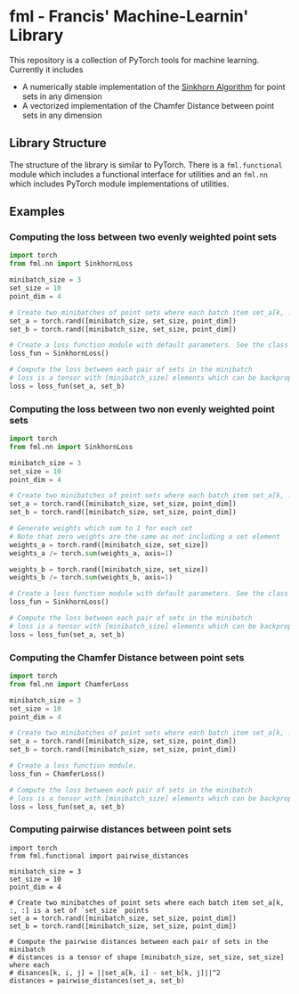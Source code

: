 fml - Francis' Machine-Learnin' Library
===================================

This repository is a collection of PyTorch tools for machine learning. Currently it includes 
* A numerically stable implementation of the [Sinkhorn Algorithm](https://arxiv.org/abs/1306.0895) for point sets in any dimension
* A vectorized implementation of the Chamfer Distance between point sets in any dimension

## Library Structure
The structure of the library is similar to PyTorch. There is a `fml.functional` module which includes a functional interface for utilities and an `fml.nn` which includes PyTorch module implementations of utilities.

## Examples

### Computing the loss between two evenly weighted point sets
```python
import torch
from fml.nn import SinkhornLoss

minibatch_size = 3
set_size = 10
point_dim = 4

# Create two minibatches of point sets where each batch item set_a[k, :, :] is a set of `set_size` points
set_a = torch.rand([minibatch_size, set_size, point_dim])
set_b = torch.rand([minibatch_size, set_size, point_dim])

# Create a loss function module with default parameters. See the class documentation for optional parameters.
loss_fun = SinkhornLoss()

# Compute the loss between each pair of sets in the minibatch
# loss is a tensor with [minibatch_size] elements which can be backpropagated through
loss = loss_fun(set_a, set_b)
```

### Computing the loss between two non evenly weighted point sets
```python
import torch
from fml.nn import SinkhornLoss

minibatch_size = 3
set_size = 10
point_dim = 4

# Create two minibatches of point sets where each batch item set_a[k, :, :] is a set of `set_size` points
set_a = torch.rand([minibatch_size, set_size, point_dim])
set_b = torch.rand([minibatch_size, set_size, point_dim])

# Generate weights which sum to 1 for each set
# Note that zero weights are the same as not including a set element
weights_a = torch.rand([minibatch_size, set_size])
weights_a /= torch.sum(weights_a, axis=1) 

weights_b = torch.rand([minibatch_size, set_size])
weights_b /= torch.sum(weights_b, axis=1) 

# Create a loss function module with default parameters. See the class documentation for optional parameters.
loss_fun = SinkhornLoss()

# Compute the loss between each pair of sets in the minibatch
# loss is a tensor with [minibatch_size] elements which can be backpropagated through
loss = loss_fun(set_a, set_b)
```


### Computing the Chamfer Distance between point sets
```python
import torch
from fml.nn import ChamferLoss

minibatch_size = 3
set_size = 10
point_dim = 4

# Create two minibatches of point sets where each batch item set_a[k, :, :] is a set of `set_size` points
set_a = torch.rand([minibatch_size, set_size, point_dim])
set_b = torch.rand([minibatch_size, set_size, point_dim])

# Create a loss function module.
loss_fun = ChamferLoss()

# Compute the loss between each pair of sets in the minibatch
# loss is a tensor with [minibatch_size] elements which can be backpropagated through
loss = loss_fun(set_a, set_b)
```

### Computing pairwise distances between point sets
```
import torch
from fml.functional import pairwise_distances

minibatch_size = 3
set_size = 10
point_dim = 4

# Create two minibatches of point sets where each batch item set_a[k, :, :] is a set of `set_size` points
set_a = torch.rand([minibatch_size, set_size, point_dim])
set_b = torch.rand([minibatch_size, set_size, point_dim])

# Compute the pairwise distances between each pair of sets in the minibatch
# distances is a tensor of shape [minibatch_size, set_size, set_size] where each
# disances[k, i, j] = ||set_a[k, i] - set_b[k, j]||^2
distances = pairwise_distances(set_a, set_b)
```

